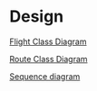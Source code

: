 # Design

[Flight Class Diagram](https://github.com/FontysVenlo/prj2-2022-prj2-2022-06/blob/borisBranch/design/Flight%20Class%20Diagram.svg)

[Route Class Diagram](https://github.com/FontysVenlo/prj2-2022-prj2-2022-06/blob/borisBranch/design/Route%20Class%20Diagram.svg)

[Sequence diagram](https://github.com/FontysVenlo/prj2-2022-prj2-2022-06/blob/borisBranch/design/storeFlight()%20Sequence%20diagram.svg)